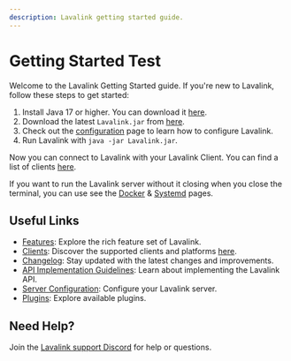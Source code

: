 ```yaml
---
description: Lavalink getting started guide.
---
```


# Getting Started Test

Welcome to the Lavalink Getting Started guide. If you're new to Lavalink, follow these steps to get started:

1. Install Java 17 or higher. You can download it [here](https://www.azul.com/downloads/?package=jdk#zulu).
2. Download the latest `Lavalink.jar` from [here](https://github.com/lavalink-devs/Lavalink/releases/latest).
3. Check out the [configuration](configuration/index.md) page to learn how to configure Lavalink.
4. Run Lavalink with `java -jar Lavalink.jar`.

Now you can connect to Lavalink with your Lavalink Client. You can find a list of clients [here](clients.md).

If you want to run the Lavalink server without it closing when you close the terminal, you can use see the [Docker](configuration/docker.md) & [Systemd](configuration/systemd.md) pages.

## Useful Links

- [Features](https://github.com/lavalink-devs/Lavalink#features): Explore the rich feature set of Lavalink.
- [Clients](clients.md): Discover the supported clients and platforms [here](https://lavalink.dev/clients.html).
- [Changelog](https://lavalink.dev/changelog.html): Stay updated with the latest changes and improvements.
- [API Implementation Guidelines](https://lavalink.dev/api/index.html): Learn about implementing the Lavalink API.
- [Server Configuration](https://lavalink.dev/configuration/index.html): Configure your Lavalink server.
- [Plugins](https://lavalink.dev/plugins.html): Explore available plugins.

## Need Help?

Join the [Lavalink support Discord](https://discord.gg/ZW4s47Ppw4) for help or questions.
